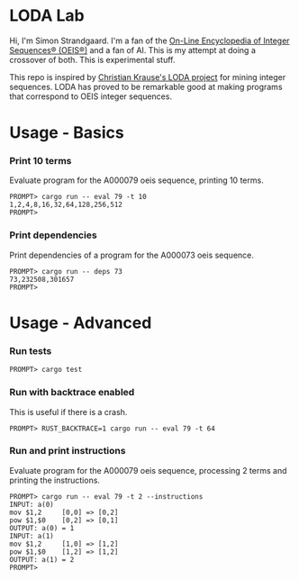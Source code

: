 # LODA Lab

Hi, I'm Simon Strandgaard. I'm a fan of the [On-Line Encyclopedia of Integer Sequences® (OEIS®)](http://oeis.org/) and a fan of AI. 
This is my attempt at doing a crossover of both. This is experimental stuff.

This repo is inspired by [Christian Krause's LODA project](https://github.com/ckrause/loda) for mining integer sequences.
LODA has proved to be remarkable good at making programs that correspond to OEIS integer sequences.


# Usage - Basics

### Print 10 terms

Evaluate program for the A000079 oeis sequence, printing 10 terms.

```
PROMPT> cargo run -- eval 79 -t 10
1,2,4,8,16,32,64,128,256,512
PROMPT>
```

### Print dependencies

Print dependencies of a program for the A000073 oeis sequence.

```
PROMPT> cargo run -- deps 73
73,232508,301657
PROMPT>
```

# Usage - Advanced

### Run tests

```
PROMPT> cargo test
```


### Run with backtrace enabled

This is useful if there is a crash.

```
PROMPT> RUST_BACKTRACE=1 cargo run -- eval 79 -t 64
```

### Run and print instructions

Evaluate program for the A000079 oeis sequence, processing 2 terms and printing the instructions.

```
PROMPT> cargo run -- eval 79 -t 2 --instructions
INPUT: a(0)
mov $1,2     [0,0] => [0,2]
pow $1,$0    [0,2] => [0,1]
OUTPUT: a(0) = 1
INPUT: a(1)
mov $1,2     [1,0] => [1,2]
pow $1,$0    [1,2] => [1,2]
OUTPUT: a(1) = 2
PROMPT>
```

